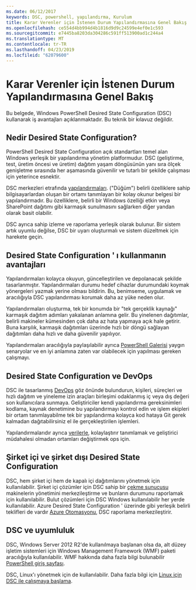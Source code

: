 ```yaml
---
ms.date: 06/12/2017
keywords: DSC, powershell, yapılandırma, Kurulum
title: Karar Verenler için İstenen Durum Yapılandırmasına Genel Bakış
ms.openlocfilehash: ce554d4bb994d4b1816d9d9c24599e4ef0e1c593
ms.sourcegitcommit: e7445ba8203da304286c591ff513900ad1c244a4
ms.translationtype: MT
ms.contentlocale: tr-TR
ms.lasthandoff: 04/23/2019
ms.locfileid: "62079600"
---
```

# <a name="desired-state-configuration-overview-for-decision-makers"></a>Karar Verenler için İstenen Durum Yapılandırmasına Genel Bakış

Bu belgede, Windows PowerShell Desired State Configuration (DSC) kullanarak iş avantajları açıklanmaktadır. Bu teknik bir kılavuz değildir.

## <a name="what-is-desired-state-configuration"></a>Nedir Desired State Configuration?

PowerShell Desired State Configuration açık standartları temel alan Windows yerleşik bir yapılandırma yönetim platformudur. DSC (geliştirme, test, üretim öncesi ve üretim) dağıtım yaşam döngüsünün yanı sıra ölçek genişletme sırasında her aşamasında güvenilir ve tutarlı bir şekilde çalışması için yeterince esnektir.

DSC merkezleri etrafında [yapılandırmaları](../configurations/configurations.md).
("Düğüm") belirli özelliklere sahip bilgisayarlardan oluşan bir ortamı tanımlayan bir kolay okunur belgesi bir yapılandırmadır.
Bu özelliklere, belirli bir Windows özelliği etkin veya SharePoint dağıtımı gibi karmaşık sunulmasını sağlarken diğer yandan olarak basit olabilir.

DSC ayrıca sahip izleme ve raporlama yerleşik olarak bulunur.
Bir sistem artık uyumlu değilse, DSC bir uyarı oluşturmalı ve sistem düzeltmek için harekete geçin.

## <a name="benefits-of-using-desired-state-configuration"></a>Desired State Configuration ' ı kullanmanın avantajları

Yapılandırmaları kolayca okuyun, güncelleştirilen ve depolanacak şekilde tasarlanmıştır.
Yapılandırmaları durumu hedef cihazlar durumundaki koymak yönergeleri yazmak yerine olması bildirin.
Bu, benimseme, uygulamak ve aracılığıyla DSC yapılandırması korumak daha az yüke neden olur.

Yapılandırmaları oluşturma, tek bir konumda bir "tek gerçeklik kaynağı" karmaşık dağıtım adımları yakalanan anlamına gelir.
Bu yinelenen dağıtımlar, belirli makineler kümesinden çok daha az hata yapmaya açık hale getirir.
Buna karşılık, karmaşık dağıtımları üzerinde hızlı bir döngü sağlayan dağıtımları daha hızlı ve daha güvenilir yapılıyor.

Yapılandırmaları aracılığıyla paylaşılabilir ayrıca [PowerShell Galerisi](https://powershellgallery.com) yaygın senaryolar ve en iyi anlamına zaten var olabilecek için yapılması gereken çalışmayı.


## <a name="desired-state-configuration-and-devops"></a>Desired State Configuration ve DevOps

DSC ile tasarlanmış [DevOps](http://blogs.technet.com/b/ashleymcglone/archive/2015/11/20/devops-for-n00bs-ie-windows-people.aspx) göz önünde bulundurun, kişileri, süreçleri ve hızlı dağıtım ve yineleme izin araçları birleşimi odaklanmış iç veya dış değeri son kullanıcılara sunmaya.
Geliştiriciler kendi yapılandırma gereksinimleri kodlama, kaynak denetimine bu yapılandırmayı kontrol edin ve işlem ekipleri bir ortam tanımlayabilme tek bir yapılandırma kolayca kod hataya Git gerek kalmadan dağıtabilirsiniz el ile gerçekleştirilen işlemleri.

Yapılandırmalarıdır ayrıca [verilerle](../configurations/configData.md), kolaylaştırır tanımlamak ve geliştirici müdahalesi olmadan ortamları değiştirmek ops için.

## <a name="desired-state-configuration-on-premises-and-off-premises"></a>Şirket içi ve şirket dışı Desired State Configuration
DSC, hem şirket içi hem de kapalı içi dağıtımlarını yönetmek için kullanılabilir.
Şirket içi çözümler için DSC sahip bir [çekme sunucusu](../pull-server/pullServer.md) makinelerin yönetimini merkezileştirme ve bunların durumunu raporlamak için kullanılabilir.
Bulut çözümleri için DSC Windows kullanılabilir her yerde kullanılabilir.
Azure Desired State Configuration ' üzerinde gibi yerleşik belirli teklifleri de vardır [Azure Otomasyonu](https://azure.microsoft.com/en-us/documentation/services/automation/), DSC raporlama merkezileştirir.

## <a name="dsc-and-compatibility"></a>DSC ve uyumluluk

DSC, Windows Server 2012 R2'de kullanılmaya başlanan olsa da, alt düzey işletim sistemleri için Windows Management Framework (WMF) paketi aracılığıyla kullanılabilir.
WMF hakkında daha fazla bilgi bulunabilir [PowerShell giriş sayfası](/powershell/).

DSC, Linux'ı yönetmek için de kullanılabilir. Daha fazla bilgi için [Linux için DSC ile çalışmaya başlama](../getting-started/lnxGettingStarted.md).
